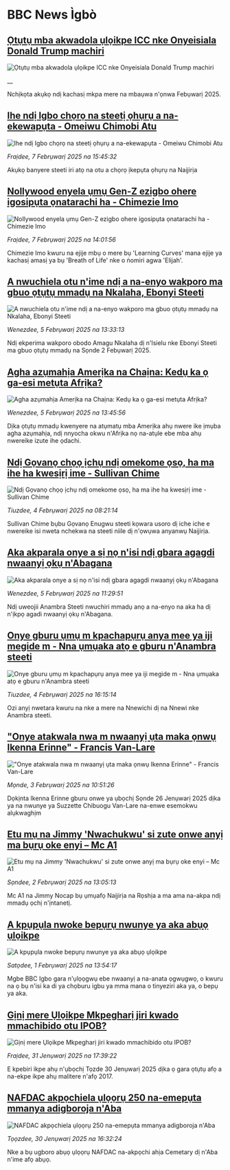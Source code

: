# BBC News Ìgbò## [Ọtụtụ mba akwadola ụlọikpe ICC nke Onyeisiala Donald Trump machiri](https://www.bbc.co.uk/igbo/live/ceq91w72n54t?at_campaign=githubrss)![Ọtụtụ mba akwadola ụlọikpe ICC nke Onyeisiala Donald Trump machiri](https://ichef.bbci.co.uk/ace/standard/240/cpsprodpb/f858/live/61c23e40-e57c-11ef-bd1b-d536627785f2.jpg)__Nchịkọta akụkọ ndị kachasị mkpa mere na mbaụwa n'ọnwa Febụwarị 2025.## [Ihe ndị Igbo chọrọ na steetị ọhụrụ a na-ekewapụta - Omeiwu Chimobi Atu](https://www.bbc.com/igbo/articles/cy0p211x2leo?at_campaign=githubrss)![Ihe ndị Igbo chọrọ na steetị ọhụrụ a na-ekewapụta - Omeiwu Chimobi Atu](https://ichef.bbci.co.uk/ace/standard/240/cpsprodpb/0c4b/live/c39f8640-e554-11ef-ae9f-99a514b3fc7e.jpg)_Fraịdee, 7 Febrụwarị 2025 na 15:45:32_Akụkọ banyere steeti iri atọ na otu a chọrọ ịkepụta ọhụrụ na Naịjirịa## [Nollywood enyela ụmụ Gen-Z ezigbo ohere igosipụta ọnatarachi ha - Chimezie Imo](https://www.bbc.com/igbo/articles/cvg4zzdjdgvo?at_campaign=githubrss)![Nollywood enyela ụmụ Gen-Z ezigbo ohere igosipụta ọnatarachi ha - Chimezie Imo](https://ichef.bbci.co.uk/ace/standard/240/cpsprodpb/8fb1/live/e0736150-e55a-11ef-a819-277e390a7a08.jpg)_Fraịdee, 7 Febrụwarị 2025 na 14:01:56_Chimezie Imo kwuru na ejije mbụ o mere bụ 'Learning Curves' mana ejije ya kachasị amasị ya bụ 'Breath of Life' nke o ṅomiri agwa 'Elijah'.## [A nwuchiela otu n'ime ndị a na-enyo wakporo ma gbuo ọtụtụ mmadụ na Nkalaha, Ebonyi Steeti ](https://www.bbc.com/igbo/articles/c8r51671lpro?at_campaign=githubrss)![A nwuchiela otu n'ime ndị a na-enyo wakporo ma gbuo ọtụtụ mmadụ na Nkalaha, Ebonyi Steeti ](https://ichef.bbci.co.uk/ace/standard/240/cpsprodpb/6862/live/db33a450-e3c2-11ef-a819-277e390a7a08.jpg)_Wenezdee, 5 Febrụwarị 2025 na 13:33:13_Ndị ekperima wakporo obodo Amagu Nkalaha dị n'Isielu nke Ebonyi Steeti ma gbuo ọtụtụ mmadụ na Sọnde 2 Febụwarị 2025.## [Agha azụmahịa Amerịka na Chaịna: Kedụ ka ọ ga-esi metụta Afrịka?](https://www.bbc.com/igbo/articles/cdd9q5eeyp5o?at_campaign=githubrss)![Agha azụmahịa Amerịka na Chaịna: Kedụ ka ọ ga-esi metụta Afrịka?](https://ichef.bbci.co.uk/ace/standard/240/cpsprodpb/1604/live/206bbd30-e3a7-11ef-8450-ff58a15d40df.jpg)_Wenezdee, 5 Febrụwarị 2025 na 13:45:56_Dịka ọtụtụ mmadụ kwenyere na atụmatụ mba Amerịka ahụ nwere ike ịmụba agha azụmahịa, ndị nnyocha okwu n'Afrịka nọ na-atụle ebe mba ahụ nwereike izute ihe ọdachi.## [Ndị Gọvanọ chọọ ịchụ ndị omekome ọsọ, ha ma ihe ha kwesịrị ime - Sullivan Chime](https://www.bbc.com/igbo/articles/crke8z1evnmo?at_campaign=githubrss)![Ndị Gọvanọ chọọ ịchụ ndị omekome ọsọ, ha ma ihe ha kwesịrị ime - Sullivan Chime](https://ichef.bbci.co.uk/ace/standard/240/cpsprodpb/282d/live/65f564e0-e240-11ef-a319-fb4e7360c4ec.jpg)_Tiuzdee, 4 Febrụwarị 2025 na 08:21:14_Sullivan Chime bụbu Gọvanọ Enugwu steeti kọwara usoro dị iche iche e nwereike isi nweta nchekwa na steeti niile dị n'ọwụwa anyanwụ Naịjirịa.## [Aka akparala onye a sị nọ n'isi ndị gbara agagdi nwaanyị ọkụ n'Abagana](https://www.bbc.com/igbo/articles/c203v97vgn7o?at_campaign=githubrss)![Aka akparala onye a sị nọ n'isi ndị gbara agagdi nwaanyị ọkụ n'Abagana](https://ichef.bbci.co.uk/ace/standard/240/cpsprodpb/6ffc/live/91b81cf0-dcad-11ef-8ed5-8b292d335eb0.jpg)_Wenezdee, 5 Febrụwarị 2025 na 11:29:51_Ndị uweojii Anambra Steeti nwuchiri mmadụ anọ a na-enyo na aka ha dị n'ịkpọ agadi nwaanyị ọkụ n'Abagana.## [Onye gburu ụmụ m kpachapụrụ anya mee ya iji megide m - Nna ụmụaka atọ e gburu n'Anambra steeti](https://www.bbc.com/igbo/articles/cgq0gvxjg9xo?at_campaign=githubrss)![Onye gburu ụmụ m kpachapụrụ anya mee ya iji megide m - Nna ụmụaka atọ e gburu n'Anambra steeti](https://ichef.bbci.co.uk/ace/standard/240/cpsprodpb/9adb/live/0cc82260-e248-11ef-9d00-35aa64800947.jpg)_Tiuzdee, 4 Febrụwarị 2025 na 16:15:14_Ozi anyị nwetara kwuru na nke a mere na Nnewichi dị na Nnewi nke Anambra steeti.## ["Onye atakwala nwa m nwaanyị ụta maka ọnwụ Ikenna Erinne" - Francis Van-Lare](https://www.bbc.com/igbo/articles/c70q1gr7wkvo?at_campaign=githubrss)!["Onye atakwala nwa m nwaanyị ụta maka ọnwụ Ikenna Erinne" - Francis Van-Lare](https://ichef.bbci.co.uk/ace/standard/240/cpsprodpb/c68e/live/d8cbd9c0-e21a-11ef-bd1b-d536627785f2.jpg)_Mọnde, 3 Febrụwarị 2025 na 10:51:26_Dọkịnta Ikenna Erinne gburu onwe ya ụbọchị Sọnde 26 Jenụwarị 2025 dịka ya na nwunye ya Suzzette Chibuogu Van-Lare na-enwe esemokwu alụkwaghịm## [Etu mụ na Jimmy 'Nwachukwu' si zute onwe anyị ma bụrụ oke enyi – Mc A1](https://www.bbc.com/igbo/articles/cpvm73v7l8vo?at_campaign=githubrss)![Etu mụ na Jimmy 'Nwachukwu' si zute onwe anyị ma bụrụ oke enyi – Mc A1](https://ichef.bbci.co.uk/ace/standard/240/cpsprodpb/dc65/live/7f4e8940-e163-11ef-a319-fb4e7360c4ec.jpg)_Sọndee, 2 Febrụwarị 2025 na 13:05:13_Mc A1 na Jimmy Nocap bụ ụmụafọ Naịjirịa na Rọshịa a ma ama na-akpa ndị mmadụ ọchị n'ịntanetị.## [A kpụpụla nwoke bepụrụ nwunye ya aka abụọ ụlọikpe](https://www.bbc.com/igbo/articles/crr0e5kz97wo?at_campaign=githubrss)![A kpụpụla nwoke bepụrụ nwunye ya aka abụọ ụlọikpe](https://ichef.bbci.co.uk/ace/standard/240/cpsprodpb/3c77/live/e35a5800-e0a1-11ef-a544-6d6714619779.jpg)_Satọdee, 1 Febrụwarị 2025 na 13:54:17_Mgbe BBC Igbo gara n'ụlọọgwụ ebe nwaanyị a na-anata ọgwụgwọ, o kwuru na ọ bụ n'isi ka di ya chọburu igbu ya mma mana o tinyeziri aka ya, o bepụ ya aka.## [Gịnị mere Ụlọikpe Mkpegharị jiri kwado mmachibido otu IPOB?](https://www.bbc.com/igbo/articles/cnevn97l0rjo?at_campaign=githubrss)![Gịnị mere Ụlọikpe Mkpegharị jiri kwado mmachibido otu IPOB?](https://ichef.bbci.co.uk/ace/standard/240/cpsprodpb/dab7/live/1ba71440-dff9-11ef-b0ce-4196690a3761.jpg)_Fraịdee, 31 Jenụwarị 2025 na 17:39:22_E kpebiri ikpe ahụ n'ụbọchị Tọzde 30 Jenụwarị 2025 dịka ọ gara ọtụtụ afọ a na-ekpe ikpe ahụ malitere n'afọ 2017.## [NAFDAC akpọchiela ụlọọrụ 250 na-emepụta mmanya adigboroja n'Aba](https://www.bbc.com/igbo/articles/c5y6qx5x0g7o?at_campaign=githubrss)![NAFDAC akpọchiela ụlọọrụ 250 na-emepụta mmanya adigboroja n'Aba](https://ichef.bbci.co.uk/ace/standard/240/cpsprodpb/b223/live/b4fa4f40-df22-11ef-a622-27240dd7c784.jpg)_Tọọzdee, 30 Jenụwarị 2025 na 16:32:24_Nke a bụ ugboro abụọ ụlọọrụ NAFDAC na-akpọchi ahịa Cemetary dị n'Aba n'ime afọ abụọ.